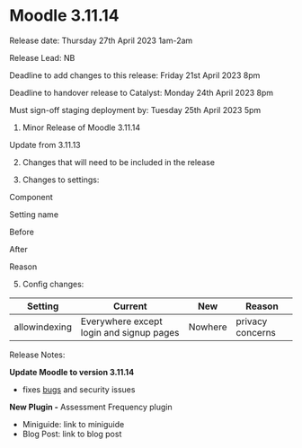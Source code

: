 # Moodle 3.11.14

Release date: Thursday 27th April 2023 1am-2am

Release Lead: NB

Deadline to add changes to this release: Friday 21st April 2023 8pm

Deadline to handover release to Catalyst: Monday 24th April 2023 8pm

Must sign-off staging deployment by: Tuesday 25th April 2023 5pm

1) Minor Release of Moodle 3.11.14

Update from 3.11.13

2) Changes that will need to be included in the release

4) Changes to settings:

Component

Setting name

Before

After

Reason

5) Config changes:

| Setting       | Current                                  | New     | Reason           |
|---------------|------------------------------------------|---------|------------------|
| allowindexing | Everywhere except login and signup pages | Nowhere | privacy concerns |

Release Notes:

**Update Moodle to version 3.11.14**

-   fixes [bugs](https://moodledev.io/general/releases/3.11/3.11.14) and security issues

**New Plugin -** Assessment Frequency plugin

-   Miniguide: link to miniguide
-   Blog Post: link to blog post

